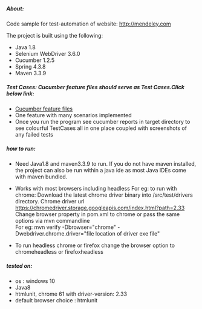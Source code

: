 ##### About:
Code sample for test-automation of website: 
http://mendeley.com

The project is built using the following:
* Java 1.8
* Selenium WebDriver 3.6.0
* Cucumber 1.2.5
* Spring 4.3.8
* Maven 3.3.9


##### Test Cases: Cucumber feature files should serve as Test Cases.Click below link:
* [Cucumber feature files](/src/test/resources/features)
* One feature with many scenarios implemented
* Once you run the program see cucumber reports in target directory to see colourful TestCases
  all in one place coupled with screenshots of any failed tests

##### how to run:
* Need Java1.8 and maven3.3.9 to run.
  If you do not have maven installed, the project can also be run within a java ide
  as most Java IDEs come with maven bundled.
  
* Works with most browsers including headless For eg: to run with chrome:
  Download the latest chrome driver binary into /src/test/drivers directory.
  Chrome driver url https://chromedriver.storage.googleapis.com/index.html?path=2.33 
  Change browser property in pom.xml to chrome or pass the same options via mvn commandline
  <br>For eg:  mvn verify -Dbrowser="chrome" -Dwebdriver.chrome.driver="file location of driver exe file"
* To run headless chrome or firefox change the browser option to chromeheadless or firefoxheadless


##### tested on:
* os : windows 10
* Java8
* htmlunit, chrome 61 with driver-version: 2.33
* default browser choice : htmlunit 



  
  


